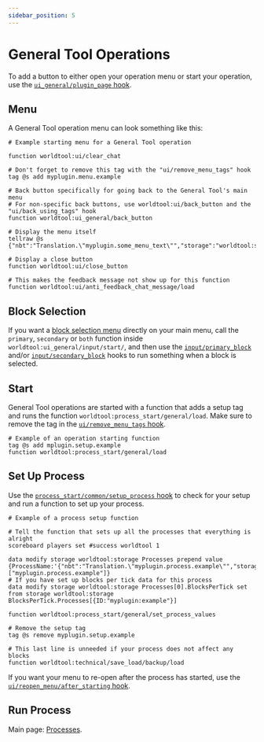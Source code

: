 ```yaml
---
sidebar_position: 5
---
```


# General Tool Operations

To add a button to either open your operation menu or start your operation, use the [`ui_general/plugin_page` hook](hooks#ui_generalplugin_page).

## Menu
A General Tool operation menu can look something like this:

```mcfunction
# Example starting menu for a General Tool operation

function worldtool:ui/clear_chat

# Don't forget to remove this tag with the "ui/remove_menu_tags" hook
tag @s add myplugin.menu.example

# Back button specifically for going back to the General Tool's main menu
# For non-specific back buttons, use worldtool:ui/back_button and the "ui/back_using_tags" hook
function worldtool:ui_general/back_button

# Display the menu itself
tellraw @s {"nbt":"Translation.\"myplugin.some_menu_text\"","storage":"worldtool:storage"}

# Display a close button
function worldtool:ui/close_button

# This makes the feedback message not show up for this function
function worldtool:ui/anti_feedback_chat_message/load
```

## Block Selection
If you want a [block selection menu](../chat-menu-system#block-selection) directly on your main menu, call the `primary`, `secondary` or `both` function inside `worldtool:ui_general/input/start/`, and then use the [`input/primary_block`](hooks#inputprimary_block) and/or [`input/secondary_block`](hooks#inputsecondary_block) hooks to run something when a block is selected.

## Start
General Tool operations are started with a function that adds a setup tag and runs the function `worldtool:process_start/general/load`. Make sure to remove the tag in the [`ui/remove_menu_tags` hook](hooks#uiremove_menu_tags).

```mcfunction
# Example of an operation starting function
tag @s add mplugin.setup.example
function worldtool:process_start/general/load
```

## Set Up Process
Use the [`process_start/common/setup_process` hook](hooks#process_startcommonsetup_process) to check for your setup and run a function to set up your process.

```mcfunction
# Example of a process setup function

# Tell the function that sets up all the processes that everything is alright
scoreboard players set #success worldtool 1

data modify storage worldtool:storage Processes prepend value {ProcessName:'{"nbt":"Translation.\"myplugin.process.example\"","storage":"worldtool:storage"}',ID:"myplugin:example",Tags:["myplugin.process.example"]}
# If you have set up blocks per tick data for this process
data modify storage worldtool:storage Processes[0].BlocksPerTick set from storage worldtool:storage BlocksPerTick.Processes[{ID:"myplugin:example"}]

function worldtool:process_start/general/set_process_values

# Remove the setup tag
tag @s remove myplugin.setup.example

# This last line is unneeded if your process does not affect any blocks
function worldtool:technical/save_load/backup/load
```

If you want your menu to re-open after the process has started, use the [`ui/reopen_menu/after_starting` hook](hooks#uireopen_menuafter_starting).

## Run Process
Main page: [Processes](processes).
